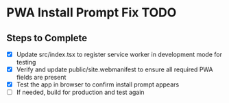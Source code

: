# PWA Install Prompt Fix TODO

## Steps to Complete
- [x] Update src/index.tsx to register service worker in development mode for testing
- [x] Verify and update public/site.webmanifest to ensure all required PWA fields are present
- [x] Test the app in browser to confirm install prompt appears
- [ ] If needed, build for production and test again
